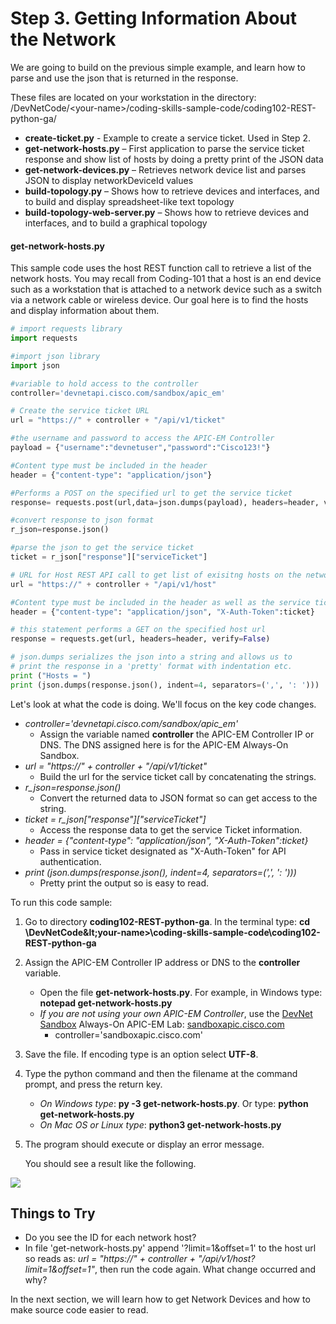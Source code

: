 # Step 3. Getting Information About the Network

We are going to build on the previous simple example, and learn how to parse and use the json that is returned in the response.

These files are located on your workstation in the directory: /DevNetCode/&lt;your-name&gt;/coding-skills-sample-code/coding102-REST-python-ga/
* **create-ticket.py** - Example to create a service ticket. Used in Step 2.
* **get-network-hosts.py** – First application to parse the service ticket response and show list of hosts by doing a pretty print of the JSON data
* **get-network-devices.py** – Retrieves network device list and parses JSON to display networkDeviceId values
* **build-topology.py** – Shows how to retrieve devices and interfaces, and to build and display spreadsheet-like text topology
* **build-topology-web-server.py** – Shows how to retrieve devices and interfaces, and to build a graphical topology


#### get-network-hosts.py
This sample code uses the host REST function call to retrieve a list of the network hosts.  You may recall from Coding-101 that a host is an end device such as a workstation that is attached to a network device such as a switch via a network cable or wireless device.  Our goal here is to find the hosts and display information about them.


```python
# import requests library
import requests

#import json library
import json

#variable to hold access to the controller
controller='devnetapi.cisco.com/sandbox/apic_em'

# Create the service ticket URL
url = "https://" + controller + "/api/v1/ticket"

#the username and password to access the APIC-EM Controller
payload = {"username":"devnetuser","password":"Cisco123!"}

#Content type must be included in the header
header = {"content-type": "application/json"}

#Performs a POST on the specified url to get the service ticket
response= requests.post(url,data=json.dumps(payload), headers=header, verify=False)

#convert response to json format
r_json=response.json()

#parse the json to get the service ticket
ticket = r_json["response"]["serviceTicket"]

# URL for Host REST API call to get list of exisitng hosts on the network.
url = "https://" + controller + "/api/v1/host"

#Content type must be included in the header as well as the service ticket
header = {"content-type": "application/json", "X-Auth-Token":ticket}

# this statement performs a GET on the specified host url
response = requests.get(url, headers=header, verify=False)

# json.dumps serializes the json into a string and allows us to
# print the response in a 'pretty' format with indentation etc.
print ("Hosts = ")
print (json.dumps(response.json(), indent=4, separators=(',', ': ')))
```

Let's look at what the code is doing.  We'll focus on the key code changes.

* *controller='devnetapi.cisco.com/sandbox/apic_em'*
    * Assign the variable named **controller** the APIC-EM Controller IP or DNS. The DNS assigned here is for the APIC-EM Always-On Sandbox.
* *url = "https://" + controller + "/api/v1/ticket"*
    * Build the url for the service ticket call by concatenating the strings.
* *r_json=response.json()*
    * Convert the returned data to JSON format so can get access to the string.
* *ticket = r_json["response"]["serviceTicket"]*
    * Access the response data to get the service Ticket information.
* *header = {"content-type": "application/json", "X-Auth-Token":ticket}*
    * Pass in service ticket designated as "X-Auth-Token" for API authentication.
* *print (json.dumps(response.json(), indent=4, separators=(',', ': ')))*
    * Pretty print the output so is easy to read.

To run this code sample:
1. Go to directory **coding102-REST-python-ga**.  In the terminal type:
    **cd \DevNetCode\&lt;your-name&gt;\coding-skills-sample-code\coding102-REST-python-ga**
2. Assign the APIC-EM Controller IP address or DNS to the **controller** variable.
    * Open the file **get-network-hosts.py**.  For example, in Windows type: **notepad get-network-hosts.py**
    * *If you are not using your own APIC-EM Controller*, use the [DevNet Sandbox](https://developer.cisco.com/site/devnet/sandbox/) Always-On APIC-EM Lab: [sandboxapic.cisco.com](https://sandboxapic.cisco.com)
        * controller='sandboxapic.cisco.com'
3. Save the file.  If encoding type is an option select **UTF-8**.
4. Type the python command and then the filename at the command prompt, and press the return key.
    * *On Windows type*: **py -3 get-network-hosts.py**.  Or type: **python get-network-hosts.py**
    * *On Mac OS or Linux type*: **python3 get-network-hosts.py**
5. The program should execute or display an error message.

    You should see a result like the following.

![](/posts/files/coding-102-rest-python-ga/assets/images/get-hosts.png)

## Things to Try
* Do you see the ID for each network host?  
* In file 'get-network-hosts.py' append '?limit=1&offset=1' to the host url so reads as: *url = "https://" + controller + "/api/v1/host?limit=1&offset=1"*, then run the code again.  What change occurred and why?

In the next section, we will learn how to get Network Devices and how to make source code easier to read.
